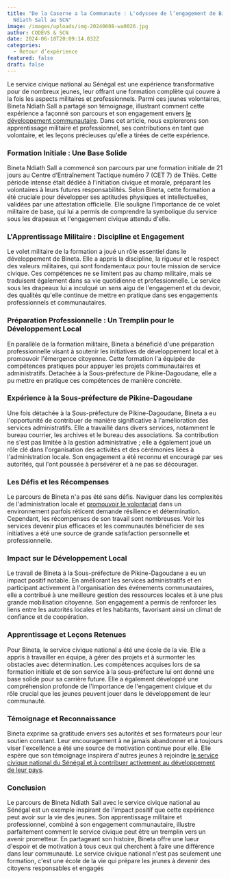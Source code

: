 ```yaml
---
title: "De la Caserne a la Communaute : L'odyssee de l’engagement de Bineta
  Ndiath Sall au SCN"
image: /images/uploads/img-20240608-wa0026.jpg
author: CODEVS & SCN
date: 2024-06-10T20:09:14.032Z
categories:
  - Retour d’expérience
featured: false
draft: false
---
```

Le service civique national au Sénégal est une expérience transformative pour de nombreux jeunes, leur offrant une formation complète qui couvre à la fois les aspects militaires et professionnels. Parmi ces jeunes volontaires, Bineta Ndiath Sall a partagé son témoignage, illustrant comment cette expérience a façonné son parcours et son engagement envers [le développement communautaire](https://codevsn.org/categories/service-%C3%A0-la-communaut%C3%A9/). Dans cet article, nous explorerons son apprentissage militaire et professionnel, ses contributions en tant que volontaire, et les leçons précieuses qu'elle a tirées de cette expérience.

### Formation Initiale : Une Base Solide

Bineta Ndiath Sall a commencé son parcours par une formation initiale de 21 jours au Centre d’Entraînement Tactique numéro 7 (CET 7) de Thiès. Cette période intense était dédiée à l'initiation civique et morale, préparant les volontaires à leurs futures responsabilités. Selon Bineta, cette formation a été cruciale pour développer ses aptitudes physiques et intellectuelles, validées par une attestation officielle. Elle souligne l'importance de ce volet militaire de base, qui lui a permis de comprendre la symbolique du service sous les drapeaux et l'engagement civique attendu d'elle.

### L'Apprentissage Militaire : Discipline et Engagement

Le volet militaire de la formation a joué un rôle essentiel dans le développement de Bineta. Elle a appris la discipline, la rigueur et le respect des valeurs militaires, qui sont fondamentaux pour toute mission de service civique. Ces compétences ne se limitent pas au champ militaire, mais se traduisent également dans sa vie quotidienne et professionnelle. Le service sous les drapeaux lui a inculqué un sens aigu de l'engagement et du devoir, des qualités qu'elle continue de mettre en pratique dans ses engagements professionnels et communautaires.

### Préparation Professionnelle : Un Tremplin pour le Développement Local

En parallèle de la formation militaire, Bineta a bénéficié d'une préparation professionnelle visant à soutenir les initiatives de développement local et à promouvoir l'émergence citoyenne. Cette formation l'a équipée de compétences pratiques pour appuyer les projets communautaires et administratifs. Detachée à la Sous-préfecture de Pikine-Dagoudane, elle a pu mettre en pratique ces compétences de manière concrète.

### Expérience à la Sous-préfecture de Pikine-Dagoudane

Une fois détachée à la Sous-préfecture de Pikine-Dagoudane, Bineta a eu l'opportunité de contribuer de manière significative à l'amélioration des services administratifs. Elle a travaillé dans divers services, notamment le bureau courrier, les archives et le bureau des associations. Sa contribution ne s'est pas limitée à la gestion administrative ; elle a également joué un rôle clé dans l'organisation des activités et des cérémonies liées à l'administration locale. Son engagement a été reconnu et encouragé par ses autorités, qui l'ont poussée à persévérer et à ne pas se décourager.

### Les Défis et les Récompenses

Le parcours de Bineta n'a pas été sans défis. Naviguer dans les complexités de l'administration locale et [promouvoir le volontariat](https://codevsn.org/actualites/assembl%C3%A9e-g%C3%A9n%C3%A9rale-codevs-2023-promouvoir-une-gestion-associative-transparente-inclusive-et-efficace/) dans un environnement parfois réticent demande résilience et détermination. Cependant, les récompenses de son travail sont nombreuses. Voir les services devenir plus efficaces et les communautés bénéficier de ses initiatives a été une source de grande satisfaction personnelle et professionnelle.

### Impact sur le Développement Local

Le travail de Bineta à la Sous-préfecture de Pikine-Dagoudane a eu un impact positif notable. En améliorant les services administratifs et en participant activement à l'organisation des événements communautaires, elle a contribué à une meilleure gestion des ressources locales et à une plus grande mobilisation citoyenne. Son engagement a permis de renforcer les liens entre les autorités locales et les habitants, favorisant ainsi un climat de confiance et de coopération.

### Apprentissage et Leçons Retenues

Pour Bineta, le service civique national a été une école de la vie. Elle a appris à travailler en équipe, à gérer des projets et à surmonter les obstacles avec détermination. Les compétences acquises lors de sa formation initiale et de son service à la sous-préfecture lui ont donné une base solide pour sa carrière future. Elle a également développé une compréhension profonde de l'importance de l'engagement civique et du rôle crucial que les jeunes peuvent jouer dans le développement de leur communauté.

### Témoignage et Reconnaissance

Bineta exprime sa gratitude envers ses autorités et ses formateurs pour leur soutien constant. Leur encouragement à ne jamais abandonner et à toujours viser l'excellence a été une source de motivation continue pour elle. Elle espère que son témoignage inspirera d'autres jeunes à rejoindre [le service civique national du Sénégal et à contribuer activement au développement de leur pays](https://codevsn.org/actualites/decret-presidentiel-promotion-de-lengagement-communautaire-et-du-volontariat-au-senegal/).

### Conclusion

Le parcours de Bineta Ndiath Sall avec le service civique national au Sénégal est un exemple inspirant de l'impact positif que cette expérience peut avoir sur la vie des jeunes. Son apprentissage militaire et professionnel, combiné à son engagement communautaire, illustre parfaitement comment le service civique peut être un tremplin vers un avenir prometteur. En partageant son histoire, Bineta offre une lueur d'espoir et de motivation à tous ceux qui cherchent à faire une différence dans leur communauté. Le service civique national n'est pas seulement une formation, c'est une école de la vie qui prépare les jeunes à devenir des citoyens responsables et engagés